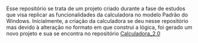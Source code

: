 Esse repositório se trata de um projeto criado durante a fase de estudos que visa replicar as funcionalidades da calculadora no modelo Padrão do Windows.
Inicialmente, a criação da calculadora se deu nesse repositório mas devido à alteração no formato em que construi a lógica, foi gerado um novo projeto e sua se encontra no repositório [Calculadora_2.0](https://github.com/joicereis/Calculadora_2.0) 
